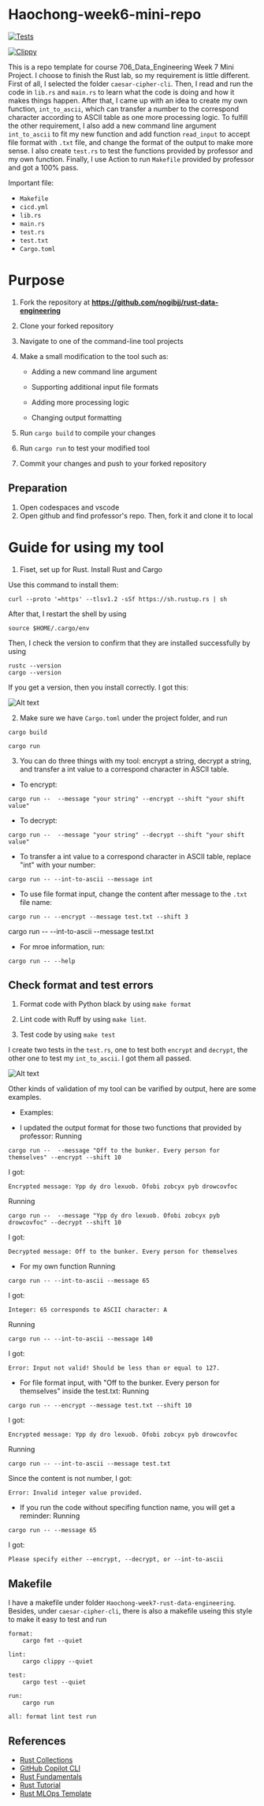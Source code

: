 # Haochong-week6-mini-repo
[![Tests](https://github.com/nogibjj/Haochong-week7-rust-data-engineering/actions/workflows/tests.yml/badge.svg)](https://github.com/nogibjj/Haochong-week7-rust-data-engineering/actions/workflows/tests.yml)

[![Clippy](https://github.com/nogibjj/Haochong-week7-rust-data-engineering/actions/workflows/lint.yml/badge.svg)](https://github.com/nogibjj/Haochong-week7-rust-data-engineering/actions/workflows/lint.yml)

This is a repo template for course 706_Data_Engineering Week 7 Mini Project. I choose to finish the Rust lab, so my requirement is little different. First of all, I selected the folder `caesar-cipher-cli`. Then, I read and run the code in `lib.rs` and `main.rs` to learn what the code is doing and how it makes things happen. After that, I came up with an idea to create my own function, `int_to_ascii`, which can transfer a number to the correspond character according to ASCII table as one more processing logic. To fulfill the other requirement, I also add a new command line argument `int_to_ascii` to fit my new function and add function `read_input` to accept file format with `.txt` file, and change the format of the output to make more sense. I also create `test.rs` to test the functions provided by professor and my own function. Finally, I use Action to run `Makefile` provided by professor and got a 100% pass. 

Important file:
* `Makefile`
* `cicd.yml`
* `lib.rs`
* `main.rs`
* `test.rs`
* `test.txt`
* `Cargo.toml`

# Purpose
1. Fork the repository at **https://github.com/nogibjj/rust-data-engineering**

2. Clone your forked repository 

3. Navigate to one of the command-line tool projects

4. Make a small modification to the tool such as:

   - Adding a new command line argument
    
   - Supporting additional input file formats
    
   - Adding more processing logic
    
   - Changing output formatting

5. Run `cargo build` to compile your changes  

6. Run `cargo run` to test your modified tool

7. Commit your changes and push to your forked repository


## Preparation 
1. Open codespaces and vscode
2. Open github and find professor's repo. Then, fork it and clone it to local

# Guide for using my tool
1. Fiset, set up for Rust. Install Rust and Cargo

Use this command to install them: 
```
curl --proto '=https' --tlsv1.2 -sSf https://sh.rustup.rs | sh
```

After that, I restart the shell by using 
```
source $HOME/.cargo/env
```

Then, I check the version to confirm that they are installed successfully by using
```
rustc --version
cargo --version
```

If you get a version, then you install correctly. I got this:

![Alt text](<截屏2023-10-11 下午9.25.04.png>)

2. Make sure we have `Cargo.toml` under the project folder, and run 
```
cargo build
```
```
cargo run
```

3. You can do three things with my tool: encrypt a string, decrypt a string, and transfer a int value to a correspond character in ASCII table.

* To encrypt:
```
cargo run --  --message "your string" --encrypt --shift "your shift value"
```


* To decrypt:
```
cargo run --  --message "your string" --decrypt --shift "your shift value"
```

* To transfer a int value to a correspond character in ASCII table, replace "int" with your number:
```
cargo run -- --int-to-ascii --message int
``` 

* To use file format input, change the content after message to the `.txt` file name:
```
cargo run -- --encrypt --message test.txt --shift 3
```

cargo run -- --int-to-ascii --message test.txt

* For mroe information, run:
```
cargo run -- --help
```

## Check format and test errors
1. Format code with Python black by using `make format`

2. Lint code with Ruff by using `make lint`. 

3. Test code by using `make test`

I create two tests in the `test.rs`, one to test both `encrypt` and `decrypt`, the other one to test my `int_to_ascii`. I got them all passed.

![Alt text](<截屏2023-10-12 上午12.10.50.png>)

Other kinds of validation of my tool can be varified by output, here are some examples.

* Examples:
- I updated the output format for those two functions that provided by professor:
Running 
```
cargo run --  --message "Off to the bunker. Every person for themselves" --encrypt --shift 10
```
I got: 
```
Encrypted message: Ypp dy dro lexuob. Ofobi zobcyx pyb drowcovfoc
```

Running 
```
cargo run --  --message "Ypp dy dro lexuob. Ofobi zobcyx pyb drowcovfoc" --decrypt --shift 10
```
I got: 
```
Decrypted message: Off to the bunker. Every person for themselves
```

- For my own function
Running 
```
cargo run -- --int-to-ascii --message 65
```
I got: 
```
Integer: 65 corresponds to ASCII character: A
```

Running 
```
cargo run -- --int-to-ascii --message 140
```
I got: 
```
Error: Input not valid! Should be less than or equal to 127.
```

- For file format input, with "Off to the bunker. Every person for themselves" inside the test.txt:
Running 
```
cargo run -- --encrypt --message test.txt --shift 10
```
I got: 
```
Encrypted message: Ypp dy dro lexuob. Ofobi zobcyx pyb drowcovfoc
```

Running 
```
cargo run -- --int-to-ascii --message test.txt
```
Since the content is not number, I got: 
```
Error: Invalid integer value provided.
```

- If you run the code without specifing function name, you will get a reminder:
Running 
```
cargo run -- --message 65 
```
I got: 
```
Please specify either --encrypt, --decrypt, or --int-to-ascii
```

## Makefile

I have a makefile under folder `Haochong-week7-rust-data-engineering`. Besides, under `caesar-cipher-cli`, there is also a makefile useing this style to make it easy to test and run

```
format:
	cargo fmt --quiet

lint:
	cargo clippy --quiet

test:
	cargo test --quiet

run:
	cargo run 

all: format lint test run
```
## References

* [Rust Collections](https://doc.rust-lang.org/std/collections/index.html)
* [GitHub Copilot CLI](https://www.npmjs.com/package/@githubnext/github-copilot-cli)
* [Rust Fundamentals](https://github.com/alfredodeza/rust-fundamentals)
* [Rust Tutorial](https://nogibjj.github.io/rust-tutorial/)
* [Rust MLOps Template](https://github.com/nogibjj/mlops-template)
